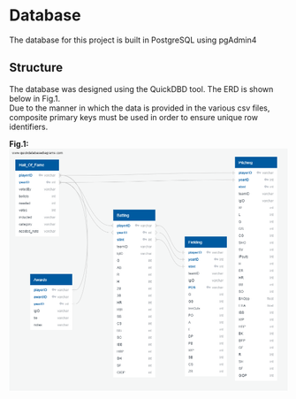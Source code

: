 # Database
The database for this project is built in PostgreSQL using pgAdmin4

## Structure
The database was designed using the QuickDBD tool.  The ERD is shown below in Fig.1.  <br>
Due to the manner in which the data is provided in the various csv files, composite primary keys must be used in order to ensure unique row identifiers.  

**Fig.1:**
![Fig.1](ERD.png)

